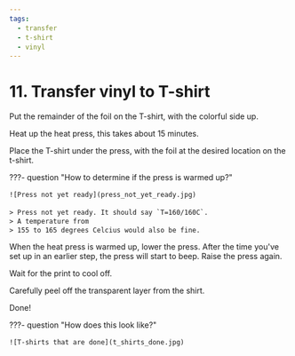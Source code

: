 ```yaml
---
tags:
  - transfer
  - t-shirt
  - vinyl
---
```


# 11. Transfer vinyl to T-shirt

Put the remainder of the foil on the T-shirt,
with the colorful side up.

Heat up the heat press, this takes about 15 minutes.

Place the T-shirt under the press,
with the foil at the desired location on the t-shirt.

???- question "How to determine if the press is warmed up?"

    ![Press not yet ready](press_not_yet_ready.jpg)

    > Press not yet ready. It should say `T=160/160C`.
    > A temperature from
    > 155 to 165 degrees Celcius would also be fine.

When the heat press is warmed up,
lower the press. After the time you've set up in an earlier step,
the press will start to beep. Raise the press again.

Wait for the print to cool off.

Carefully peel off the transparent layer from the shirt.

Done!

???- question "How does this look like?"

    ![T-shirts that are done](t_shirts_done.jpg)
